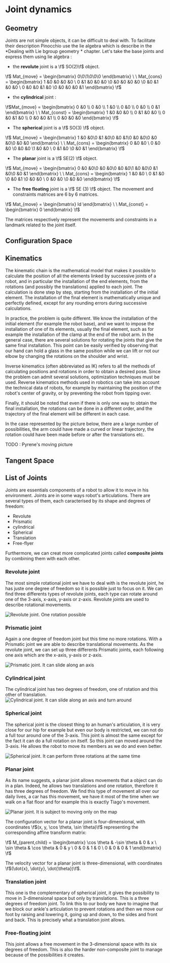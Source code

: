 # Joint dynamics

## Geometry

Joints are not simple objects, it can be difficult to deal with. To facilitate their description Pinocchio use the lie algebra which is describe in the *Dealing with Lie bgroup geometry * chapter. Let's take the base joints and express them using lie algebra : 

- the **revolute** joint is a \f$ SO(2)\f$ object.

\f$ Mat_{move} =
 \begin{bmatrix} 0\\0\\1\\0\\0\\0 \end{bmatrix} \ \ Mat_{cons} = \begin{bmatrix} 1 &0 &0 &0 &0 \\ 0 &1 &0 &0 &0 \\0 &0 &0 &0 &0 \\0 &0 &1 &0 &0 \\ 0 &0 &0 &1 &0 \\0 &0 &0 &0 &1 \end{bmatrix} \f$

- the **cylindrical** joint :

\f$Mat_{move} = 
\begin{bmatrix} 0 &0 \\ 0 &0 \\ 1 &0 \\ 0 &0 \\ 0 &0 \\ 0 &1 \end{bmatrix} \ \ Mat_{const} = \begin{bmatrix} 1 &0 &0 &0 \\ 0 &1 &0 &0 \\ 0 &0 &1 &0 \\ 0 &0 &0 &1 \\ 0 &0 &0 &0 \end{bmatrix} \f$


- The **spherical** joint is a \f$ SO(3) \f$ object.

\f$ Mat_{move} =
 \begin{bmatrix} 1 &0 &0\\0 &1 &0\\0 &0 &1\\0 &0 &0\\0 &0 &0\\0 &0 &0 \end{bmatrix} \ \ Mat_{cons} = \begin{bmatrix} 0 &0 &0 \\ 0 &0 &0 \\0 &0 &0 \\1 &0 &0 \\ 0 &1 &0 \\0 &0 &1 \end{bmatrix} \f$

- The **planar** joint is a \f$ SE(2) \f$ object.

 \f$ Mat_{move} = 
 \begin{bmatrix} 0 &0 &0\\0 &0 &0\\0 &0 &0\\1 &0 &0\\0 &1 &0\\0 &0 &1 \end{bmatrix} \ \ Mat_{cons} = \begin{bmatrix} 1 &0 &0 \\ 0 &1 &0 \\0 &0 &1 \\0 &0 &0 \\ 0 &0 &0 \\0 &0 &0 \end{bmatrix} \f$

- The **free floating** joint is a \f$ SE (3) \f$ object. The movement and constraints matrices are 6 by 6 matrices.

 \f$ Mat_{move} =
 \begin{bmatrix} Id \end{bmatrix} \ \ Mat_{const} = \begin{bmatrix} 0 \end{bmatrix} \f$


 The matrices respectively represent the movements and constraints in a landmark related to the joint itself.

## Configuration Space

## Kinematics

The kinematic chain is the mathematical model that makes it possible to calculate the position of all the elements linked by successive joints of a robot, and in particular the installation of the end elements, from the rotations (and possibly the translations) applied to each joint. The calculation is done step by step, starting from the installation of the initial element. The installation of the final element is mathematically unique and perfectly defined, except for any rounding errors during successive calculations.

In practice, the problem is quite different. We know the installation of the initial element (for example the robot base), and we want to impose the installation of one of its elements, usually the final element, such as for example the installation of the clamp at the end of the robot arm. In the general case, there are several solutions for rotating the joints that give the same final installation. This point can be easily verified by observing that our hand can hold a glass in the same position while we can lift or not our elbow by changing the rotations on the shoulder and wrist. 

Inverse kinematics (often abbreviated as IK) refers to all the methods of calculating positions and rotations in order to obtain a desired pose. Since the problem can admit several solutions, optimization techniques must be used. Reverse kinematics methods used in robotics can take into account the technical data of robots, for example by maintaining the position of the robot's center of gravity, or by preventing the robot from tipping over.

Finally, it should be noted that even if there is only one way to obtain the final installation, the rotations can be done in a different order, and the trajectory of the final element will be different in each case.


In the case represented by the picture below, there are a large number of possibilities, the arm could have made a curved or linear trajectory, the rotation could have been made before or after the translations etc.

TODO : Pyrene's moving picture

## Tangent Space

## List of Joints

Joints are essentials components of a robot to allow it to move in his environment. Joints are in some ways robot's articulations. There are several types of them, each caracterised by its shape and degrees of freedom:

- Revolute
- Prismatic
- cylindrical 
- Spherical
- Translation
- Free-flyer

Furthermore, we can creat more complicated joints called **composite joints** by combining them with each other.

### Revolute joint

The most simple rotational joint we have to deal with is the revolute joint, he has juste one degree of freedom so it is possible just to focus on it. We can find three differents types of revolute joints, each type can rotate around one of the 3-axis, x-axis, y-axis or z-axis.
Revolute joints are used to describe rotational movements. 

![Revolute joint. One rotation possible](revolute_laas.gif)


### Prismatic joint

Again a one degree of freedom joint but this time no more rotations. With a Prismatic joint we are able to describe translational movements. As the revolute joint, we can set up three differents Prismatic joints, each following one axis which are the x-axis, y-axis or z-axis.

![Prismatic joint. It can slide along an axis](prismatic_laas.gif)
### Cylindrical joint 

The cylindrical joint has two degrees of freedom, one of rotation and this other of translation. 
![Cylindrical joint. It can slide along an axis and turn around](cylindrical_laas.gif)
### Spherical joint 

The spherical joint is the closest thing to an human's articulation, it is very close for our hip for example but even our body is restricted, we can not do a full tour around one of the 3-axis. This joint is almost the same except for the fact it can do a full rotation on itself. So this joint can moved around the 3-axis. He allows the robot to move its members as we do and even better.  

![Spherical joint. It can perform three rotations at the same time](spherical_laas.gif)

### Planar joint

As its name suggests, a planar joint allows movements that a object can do in a plan. Indeed, he allows two translations and one rotation, therefore it has three degrees of freedom. We find this type of movement all over our daily lives, a car has this movement, we have it most of the time when we walk on a flat floor and for example this is exactly Tiago's movement.

![Planar joint. It is subject to moving only on the map](planar_laas.gif)

The configuration vector for a planar joint is four-dimensional, with coordinates \f$(x, y, \cos \theta, \sin \theta)\f$ representing the corresponding affine transform matrix:

\f$ M_{parent,child} = \begin{bmatrix} \cos \theta & -\sin \theta & 0 & x \\ \sin \theta &  \cos \theta & 0 & y \\ 0 & 0 & 1 & 0 \\ 0 & 0 & 0 & 1 \end{bmatrix} \f$

The velocity vector for a planar joint is three-dimensional, with coordinates \f$(\dot{x}, \dot{y}, \dot{\theta})\f$.

### Translation joint

This one is the complementary of spherical joint, it gives the possibility to move in 3-dimensional space but only by translations. This is a three degrees of freedom joint. To link this to our body we have to imagine that we block our ankle's articulation to prevent rotations and then we move our foot by raising and lowering it, going up and down, to the sides and front and back. This is precisely what a translation joint allows. 


### Free-floating joint

This joint allows a free movement in the 3-dimensional space with its six degrees of freedom. This is also the harder non-composite joint to manage because of the possibilities it creates.